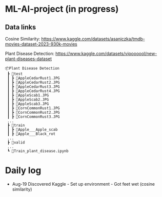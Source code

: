 # ML-AI-project (in progress)

## Data links
Cosine Similarity: https://www.kaggle.com/datasets/asaniczka/tmdb-movies-dataset-2023-930k-movies

Plant Disease Detection: https://www.kaggle.com/datasets/vipoooool/new-plant-diseases-dataset
```
📦Plant Disease Detection
 ┣ 📂test
 ┃ ┣ 📜AppleCedarRust1.JPG
 ┃ ┣ 📜AppleCedarRust2.JPG
 ┃ ┣ 📜AppleCedarRust3.JPG
 ┃ ┣ 📜AppleCedarRust4.JPG
 ┃ ┣ 📜AppleScab1.JPG
 ┃ ┣ 📜AppleScab2.JPG
 ┃ ┣ 📜AppleScab3.JPG
 ┃ ┣ 📜CornCommonRust1.JPG
 ┃ ┣ 📜CornCommonRust2.JPG
 ┃ ┣ 📜CornCommonRust3.JPG
 ...
 ┣ 📂train
 ┃ ┣ 📂Apple___Apple_scab
 ┃ ┣ 📂Apple___Black_rot
 ...
 ┣ 📂valid
 ...
 ┗ 📜Train_plant_disease.ipynb
```

# Daily log
* Aug-19  Discovered Kaggle - Set up environment - Got feet wet (cosine 
similarity)
